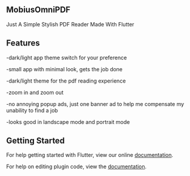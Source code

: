 ## MobiusOmniPDF

Just A Simple Stylish PDF Reader Made With Flutter

## Features

-dark/light app theme switch for your preference

-small app with minimal look, gets the job done

-dark/light theme for the pdf reading experience

-zoom in and zoom out

-no annoying popup ads, just one banner ad to help me compensate my unability to find a job

-looks good in landscape mode and portrait mode

## Getting Started

For help getting started with Flutter, view our online
[documentation](https://flutter.io/).

For help on editing plugin code, view the [documentation](https://flutter.io/platform-plugins/#edit-code).

